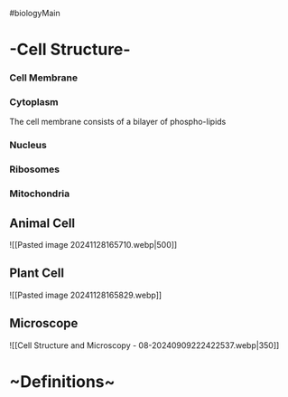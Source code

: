 #biologyMain 
# -Cell Structure-
### Cell Membrane

### Cytoplasm
The cell membrane consists of a bilayer of phospho-lipids

### Nucleus

### Ribosomes

### Mitochondria

## Animal Cell
![[Pasted image 20241128165710.webp|500]]

## Plant Cell
![[Pasted image 20241128165829.webp]]
## Microscope
![[Cell Structure and Microscopy - 08-20240909222422537.webp|350]]

# ~Definitions~
######
######
######
######
######
######